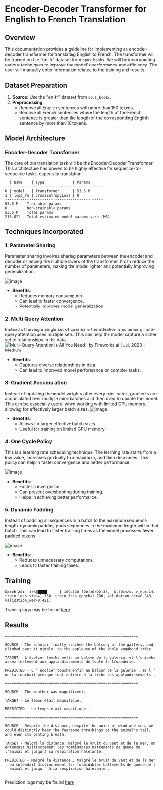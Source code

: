 
# Encoder-Decoder Transformer for English to French Translation

## Overview

This documentation provides a guideline for implementing an encoder-decoder transformer for translating English to French. The transformer will be trained on the "en-fr" dataset from `opus_books`. We will be incorporating various techniques to improve the model's performance and efficiency. The user will manually enter information related to the training and results.

## Dataset Preparation

1. **Source**: Use the "en-fr" dataset from `opus_books`.
2. **Preprocessing**:
   - Remove all English sentences with more than 150 tokens.
   - Remove all French sentences where the length of the French sentence is greater than the length of the corresponding English sentence by more than 10 tokens.

## Model Architecture

### Encoder-Decoder Transformer

The core of our translation task will be the Encoder-Decoder Transformer. This architecture has proven to be highly effective for sequence-to-sequence tasks, especially translation.

```
  | Name    | Type             | Params
---------------------------------------------
0 | model   | Transformer      | 53.5 M
1 | loss_fn | CrossEntropyLoss | 0     
---------------------------------------------
53.5 M    Trainable params
0         Non-trainable params
53.5 M    Total params
213.821   Total estimated model params size (MB)
```

## Techniques Incorporated

### 1. Parameter Sharing

Parameter sharing involves sharing parameters between the encoder and decoder or among the multiple layers of the transformer. It can reduce the number of parameters, making the model lighter and potentially improving generalization.

![image](https://github.com/Delve-ERAV1/S15/assets/11761529/1ecb334d-f17d-4aea-9d8c-5809a0507142)

- **Benefits**:
  - Reduces memory consumption.
  - Can lead to faster convergence.
  - Potentially improves model generalization.

### 2. Multi Query Attention

Instead of having a single set of queries in the attention mechanism, multi-query attention uses multiple sets. This can help the model capture a richer set of relationships in the data.
![Multi-Query Attention is All You Need | by Fireworks.ai | Jul, 2023 | Medium](https://miro.medium.com/v2/resize:fit:1400/0*-ygFb8mX-ctD-z_C)

- **Benefits**:
  - Captures diverse relationships in data.
  - Can lead to improved model performance on complex tasks.

### 3. Gradient Accumulation

Instead of updating the model weights after every mini-batch, gradients are accumulated over multiple mini-batches and then used to update the model. This can be especially useful when working with limited GPU memory, allowing for effectively larger batch sizes.
![image](https://github.com/Delve-ERAV1/S15/assets/11761529/934214d6-ed2f-4d91-8c52-a4da0dadf8a8)

- **Benefits**:
  - Allows for larger effective batch sizes.
  - Useful for training on limited GPU memory.

### 4. One Cycle Policy

This is a learning rate scheduling technique. The learning rate starts from a low value, increases gradually to a maximum, and then decreases. This policy can help in faster convergence and better performance.

![image](https://github.com/Delve-ERAV1/S15/assets/11761529/72650458-8ca1-45f9-adf5-7d0a18f0997c)

- **Benefits**:
  - Faster convergence.
  - Can prevent overshooting during training.
  - Helps in achieving better performance.

### 5. Dynamic Padding

Instead of padding all sequences in a batch to the maximum sequence length, dynamic padding pads sequences to the maximum length within that batch. This can lead to faster training times as the model processes fewer padded tokens.

![image](https://github.com/Delve-ERAV1/S15/assets/11761529/3e06c1ee-103e-44ff-80a8-2c8073c28bd7)

- **Benefits**:
  - Reduces unnecessary computations.
  - Leads to faster training times.

## Training

```
Epoch 28:  44%|████▎     | 169/388 [00:26<00:34,  6.40it/s, v_num=14, train_loss_step=1.730, train_loss_epoch=1.780, validation_cer=0.043, validation_wer=0.421]
```

Training logs may be found [here](training_logs.txt)



## Results

```
=============================================================

SOURCE - The scholar finally reached the balcony of the gallery, and climbed over it nimbly, to the applause of the whole vagabond tribe.

TARGET - L’écolier toucha enfin au balcon de la galerie, et l’enjamba assez lestement aux applaudissements de toute la truanderie.

PREDICTED - L ’ écolier toucha enfin au balcon de la galerie , et l ’ on la touchait presque tout entière à la tribu des applaudissements .

=============================================================

SOURCE - The weather was magnificent.

TARGET - Le temps était magnifique.

PREDICTED - Le temps était magnifique .

=============================================================

SOURCE - Despite the distance, despite the noise of wind and sea, we could distinctly hear the fearsome thrashings of the animal's tail, and even its panting breath.

TARGET - Malgré la distance, malgré le bruit du vent et de la mer, on entendait distinctement les formidables battements de queue de l'animal et jusqu'à sa respiration haletante.

PREDICTED - Malgré la distance , malgré le bruit du vent et de la mer , on entendait distinctement les formidables battements de queue de l ' animal et jusqu ' à sa respiration haletante .


```

Prediction logs may be found [here](predictions.log)



